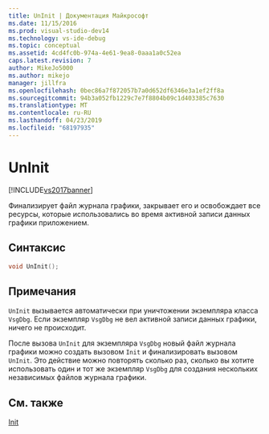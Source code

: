 ```yaml
---
title: UnInit | Документация Майкрософт
ms.date: 11/15/2016
ms.prod: visual-studio-dev14
ms.technology: vs-ide-debug
ms.topic: conceptual
ms.assetid: 4cd4fc0b-974a-4e61-9ea8-0aaa1a0c52ea
caps.latest.revision: 7
author: MikeJo5000
ms.author: mikejo
manager: jillfra
ms.openlocfilehash: 0bec86a7f872057b7a0d652df6346e3a1ef2ff8a
ms.sourcegitcommit: 94b3a052fb1229c7e7f8804b09c1d403385c7630
ms.translationtype: MT
ms.contentlocale: ru-RU
ms.lasthandoff: 04/23/2019
ms.locfileid: "68197935"
---
```

# <a name="uninit"></a>UnInit
[!INCLUDE[vs2017banner](../includes/vs2017banner.md)]

Финализирует файл журнала графики, закрывает его и освобождает все ресурсы, которые использовались во время активной записи данных графики приложением.  
  
## <a name="syntax"></a>Синтаксис  
  
```cpp  
void UnInit();  
```  
  
## <a name="remarks"></a>Примечания  
 `UnInit` вызывается автоматически при уничтожении экземпляра класса `VsgDbg`. Если экземпляр `VsgDbg` не вел активной записи данных графики, ничего не происходит.  
  
 После вызова `UnInit` для экземпляра `VsgDbg` новый файл журнала графики можно создать вызовом `Init` и финализировать вызовом `UnInit`. Это действие можно повторять сколько раз, сколько вы хотите использовать один и тот же экземпляр `VsgDbg` для создания нескольких независимых файлов журнала графики.  
  
## <a name="see-also"></a>См. также  
 [Init](../debugger/init.md)
